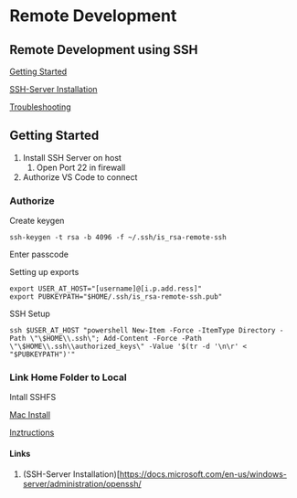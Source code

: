 # Remote Development

## Remote Development using SSH

[Getting Started](https://code.visualstudio.com/docs/remote/ssh)

[SSH-Server Installation](https://docs.microsoft.com/en-us/windows-server/administration/openssh/openssh_install_firstuse)

[Troubleshooting](https://code.visualstudio.com/docs/remote/troubleshooting#_installing-a-supported-ssh-client)


## Getting Started
1. Install SSH Server on host 
   1. Open Port 22 in firewall
2. Authorize VS Code to connect

### Authorize
Create keygen
```
ssh-keygen -t rsa -b 4096 -f ~/.ssh/is_rsa-remote-ssh
```
Enter passcode

Setting up exports
```
export USER_AT_HOST="[username]@[i.p.add.ress]"
export PUBKEYPATH="$HOME/.ssh/is_rsa-remote-ssh.pub"
```

SSH Setup
```
ssh $USER_AT_HOST "powershell New-Item -Force -ItemType Directory -Path \"\$HOME\\.ssh\"; Add-Content -Force -Path \"\$HOME\\.ssh\\authorized_keys\" -Value '$(tr -d '\n\r' < "$PUBKEYPATH")'"
```

### Link Home Folder to Local
Intall SSHFS

[Mac Install](https://osxfuse.github.io)

[Inztructions](https://code.visualstudio.com/docs/remote/troubleshooting#_using-sshfs-to-access-files-on-your-remote-host)



#### Links
1. (SSH-Server Installation)[https://docs.microsoft.com/en-us/windows-server/administration/openssh/

